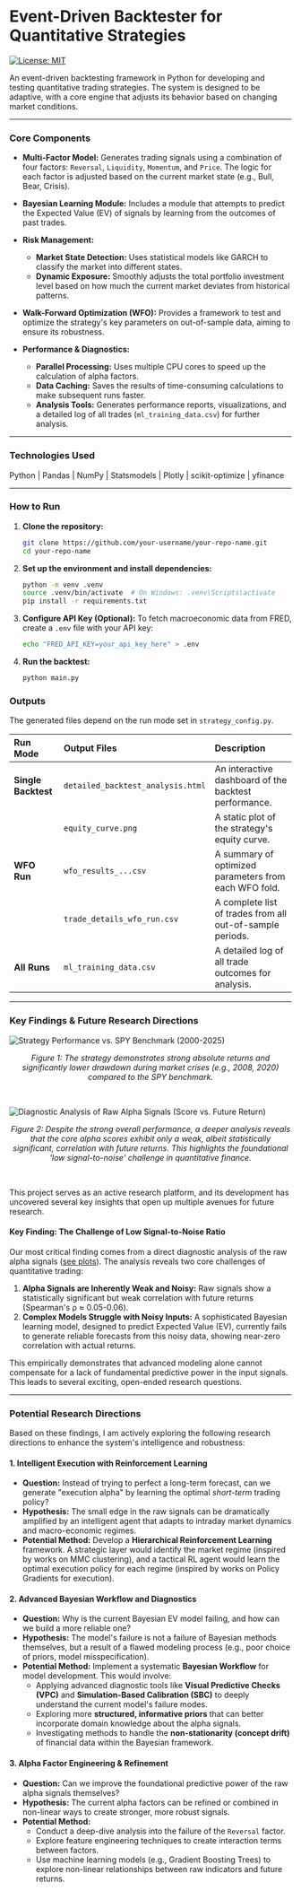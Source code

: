 # Event-Driven Backtester for Quantitative Strategies
[![License: MIT](https://img.shields.io/badge/License-MIT-yellow.svg)](https://opensource.org/licenses/MIT)

An event-driven backtesting framework in Python for developing and testing quantitative trading strategies. The system is designed to be adaptive, with a core engine that adjusts its behavior based on changing market conditions.

---

### Core Components

-   **Multi-Factor Model:** Generates trading signals using a combination of four factors: `Reversal`, `Liquidity`, `Momentum`, and `Price`. The logic for each factor is adjusted based on the current market state (e.g., Bull, Bear, Crisis).

-   **Bayesian Learning Module:** Includes a module that attempts to predict the Expected Value (EV) of signals by learning from the outcomes of past trades.

-   **Risk Management:**
    -   **Market State Detection:** Uses statistical models like GARCH to classify the market into different states.
    -   **Dynamic Exposure:** Smoothly adjusts the total portfolio investment level based on how much the current market deviates from historical patterns.

-   **Walk-Forward Optimization (WFO):** Provides a framework to test and optimize the strategy's key parameters on out-of-sample data, aiming to ensure its robustness.

-   **Performance & Diagnostics:**
    -   **Parallel Processing:** Uses multiple CPU cores to speed up the calculation of alpha factors.
    -   **Data Caching:** Saves the results of time-consuming calculations to make subsequent runs faster.
    -   **Analysis Tools:** Generates performance reports, visualizations, and a detailed log of all trades (`ml_training_data.csv`) for further analysis.

---

### Technologies Used

Python | Pandas | NumPy | Statsmodels | Plotly | scikit-optimize | yfinance

---

### How to Run

1.  **Clone the repository:**
    ```bash
    git clone https://github.com/your-username/your-repo-name.git
    cd your-repo-name
    ```

2.  **Set up the environment and install dependencies:**
    ```bash
    python -m venv .venv
    source .venv/bin/activate  # On Windows: .venv\Scripts\activate
    pip install -r requirements.txt
    ```

3.  **Configure API Key (Optional):**
    To fetch macroeconomic data from FRED, create a `.env` file with your API key:
    ```bash
    echo "FRED_API_KEY=your_api_key_here" > .env
    ```

4.  **Run the backtest:**
    ```bash
    python main.py
    ```

### Outputs

The generated files depend on the run mode set in `strategy_config.py`.

| Run Mode          | Output Files                      | Description                                                 |
| :---------------- | :-------------------------------- | :---------------------------------------------------------- |
| **Single Backtest** | `detailed_backtest_analysis.html` | An interactive dashboard of the backtest performance.       |
|                   | `equity_curve.png`                | A static plot of the strategy's equity curve.               |
| **WFO Run**       | `wfo_results_...csv`              | A summary of optimized parameters from each WFO fold.       |
|                   | `trade_details_wfo_run.csv`       | A complete list of trades from all out-of-sample periods.   |
| **All Runs**      | `ml_training_data.csv`            | A detailed log of all trade outcomes for analysis.          |

---

### Key Findings & Future Research Directions

![Strategy Performance vs. SPY Benchmark (2000-2025)](./docs/images/equity_curve.png)
*<p align="center">Figure 1: The strategy demonstrates strong absolute returns and significantly lower drawdown during market crises (e.g., 2008, 2020) compared to the SPY benchmark.</p>*

<br>

![Diagnostic Analysis of Raw Alpha Signals (Score vs. Future Return)](./docs/images/diagnostic_score_vs_return.png)
*<p align="center">Figure 2: Despite the strong overall performance, a deeper analysis reveals that the core alpha scores exhibit only a weak, albeit statistically significant, correlation with future returns. This highlights the foundational 'low signal-to-noise' challenge in quantitative finance.</p>*

<br>

This project serves as an active research platform, and its development has uncovered several key insights that open up multiple avenues for future research.

#### Key Finding: The Challenge of Low Signal-to-Noise Ratio

Our most critical finding comes from a direct diagnostic analysis of the raw alpha signals ([see plots](./docs/images/)). The analysis reveals two core challenges of quantitative trading:

1.  **Alpha Signals are Inherently Weak and Noisy:** Raw signals show a statistically significant but weak correlation with future returns (Spearman's ρ ≈ 0.05-0.06).
2.  **Complex Models Struggle with Noisy Inputs:** A sophisticated Bayesian learning model, designed to predict Expected Value (EV), currently fails to generate reliable forecasts from this noisy data, showing near-zero correlation with actual returns.

This empirically demonstrates that advanced modeling alone cannot compensate for a lack of fundamental predictive power in the input signals. This leads to several exciting, open-ended research questions.

---

### Potential Research Directions

Based on these findings, I am actively exploring the following research directions to enhance the system's intelligence and robustness:

#### 1. Intelligent Execution with Reinforcement Learning

*   **Question:** Instead of trying to perfect a long-term forecast, can we generate "execution alpha" by learning the optimal *short-term* trading policy?
*   **Hypothesis:** The small edge in the raw signals can be dramatically amplified by an intelligent agent that adapts to intraday market dynamics and macro-economic regimes.
*   **Potential Method:** Develop a **Hierarchical Reinforcement Learning** framework. A strategic layer would identify the market regime (inspired by works on MMC clustering), and a tactical RL agent would learn the optimal execution policy for each regime (inspired by works on Policy Gradients for execution).

#### 2. Advanced Bayesian Workflow and Diagnostics

*   **Question:** Why is the current Bayesian EV model failing, and how can we build a more reliable one?
*   **Hypothesis:** The model's failure is not a failure of Bayesian methods themselves, but a result of a flawed modeling process (e.g., poor choice of priors, model misspecification).
*   **Potential Method:** Implement a systematic **Bayesian Workflow** for model development. This would involve:
    *   Applying advanced diagnostic tools like **Visual Predictive Checks (VPC)** and **Simulation-Based Calibration (SBC)** to deeply understand the current model's failure modes.
    *   Exploring more **structured, informative priors** that can better incorporate domain knowledge about the alpha signals.
    *   Investigating methods to handle the **non-stationarity (concept drift)** of financial data within the Bayesian framework.

#### 3. Alpha Factor Engineering & Refinement

*   **Question:** Can we improve the foundational predictive power of the raw alpha signals themselves?
*   **Hypothesis:** The current alpha factors can be refined or combined in non-linear ways to create stronger, more robust signals.
*   **Potential Method:**
    *   Conduct a deep-dive analysis into the failure of the `Reversal` factor.
    *   Explore feature engineering techniques to create interaction terms between factors.
    *   Use machine learning models (e.g., Gradient Boosting Trees) to explore non-linear relationships between raw indicators and future returns.
